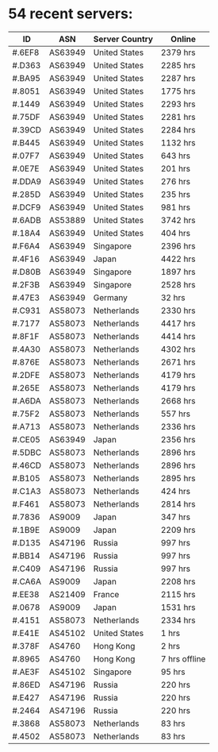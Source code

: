 # 54 recent servers:

| ID | ASN | Server Country | Online |
| ------ | ------ | ------ | ------ |
| #.6EF8 | AS63949 | United States | 2379 hrs |
| #.D363 | AS63949 | United States | 2285 hrs |
| #.BA95 | AS63949 | United States | 2287 hrs |
| #.8051 | AS63949 | United States | 1775 hrs |
| #.1449 | AS63949 | United States | 2293 hrs |
| #.75DF | AS63949 | United States | 2281 hrs |
| #.39CD | AS63949 | United States | 2284 hrs |
| #.B445 | AS63949 | United States | 1132 hrs |
| #.07F7 | AS63949 | United States | 643 hrs |
| #.0E7E | AS63949 | United States | 201 hrs |
| #.DDA9 | AS63949 | United States | 276 hrs |
| #.285D | AS63949 | United States | 235 hrs |
| #.DCF9 | AS63949 | United States | 981 hrs |
| #.6ADB | AS53889 | United States | 3742 hrs |
| #.18A4 | AS63949 | United States | 404 hrs |
| #.F6A4 | AS63949 | Singapore | 2396 hrs |
| #.4F16 | AS63949 | Japan | 4422 hrs |
| #.D80B | AS63949 | Singapore | 1897 hrs |
| #.2F3B | AS63949 | Singapore | 2528 hrs |
| #.47E3 | AS63949 | Germany | 32 hrs |
| #.C931 | AS58073 | Netherlands | 2330 hrs |
| #.7177 | AS58073 | Netherlands | 4417 hrs |
| #.8F1F | AS58073 | Netherlands | 4414 hrs |
| #.4A30 | AS58073 | Netherlands | 4302 hrs |
| #.876E | AS58073 | Netherlands | 2671 hrs |
| #.2DFE | AS58073 | Netherlands | 4179 hrs |
| #.265E | AS58073 | Netherlands | 4179 hrs |
| #.A6DA | AS58073 | Netherlands | 2668 hrs |
| #.75F2 | AS58073 | Netherlands | 557 hrs |
| #.A713 | AS58073 | Netherlands | 2336 hrs |
| #.CE05 | AS63949 | Japan | 2356 hrs |
| #.5DBC | AS58073 | Netherlands | 2896 hrs |
| #.46CD | AS58073 | Netherlands | 2896 hrs |
| #.B105 | AS58073 | Netherlands | 2895 hrs |
| #.C1A3 | AS58073 | Netherlands | 424 hrs |
| #.F461 | AS58073 | Netherlands | 2814 hrs |
| #.7836 | AS9009 | Japan | 347 hrs |
| #.1B9E | AS9009 | Japan | 2209 hrs |
| #.D135 | AS47196 | Russia | 997 hrs |
| #.BB14 | AS47196 | Russia | 997 hrs |
| #.C409 | AS47196 | Russia | 997 hrs |
| #.CA6A | AS9009 | Japan | 2208 hrs |
| #.EE38 | AS21409 | France | 2115 hrs |
| #.0678 | AS9009 | Japan | 1531 hrs |
| #.4151 | AS58073 | Netherlands | 2334 hrs |
| #.E41E | AS45102 | United States | 1 hrs |
| #.378F | AS4760 | Hong Kong | 2 hrs |
| #.8965 | AS4760 | Hong Kong | 7 hrs offline |
| #.AE3F | AS45102 | Singapore | 95 hrs |
| #.86ED | AS47196 | Russia | 220 hrs |
| #.E427 | AS47196 | Russia | 220 hrs |
| #.2464 | AS47196 | Russia | 220 hrs |
| #.3868 | AS58073 | Netherlands | 83 hrs |
| #.4502 | AS58073 | Netherlands | 83 hrs |

